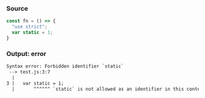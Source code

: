 ### Source
```js
const fn = () => {
  "use strict";
  var static = 1;
}
```

### Output: error
```txt
Syntax error: Forbidden identifier `static`
 --> test.js:3:7
  |
3 |   var static = 1;
  |       ^^^^^^ `static` is not allowed as an identifier in this context
```
